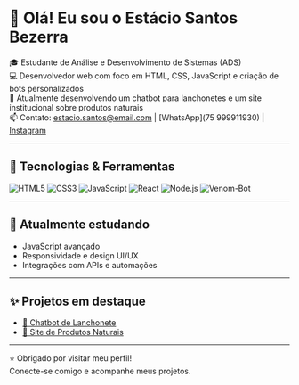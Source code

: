 # 👋 Olá! Eu sou o Estácio Santos Bezerra

🎓 Estudante de Análise e Desenvolvimento de Sistemas (ADS)  
💻 Desenvolvedor web com foco em HTML, CSS, JavaScript e criação de bots personalizados  
🌱 Atualmente desenvolvendo um chatbot para lanchonetes e um site institucional sobre produtos naturais  
📫 Contato: estacio.santos@email.com | [WhatsApp](75 999911930) | [Instagram](https://instagram.com/seuperfil)

---

## 🚀 Tecnologias & Ferramentas

![HTML5](https://img.shields.io/badge/HTML5-E34F26?style=for-the-badge&logo=html5&logoColor=ffffff)
![CSS3](https://img.shields.io/badge/CSS3-1572B6?style=for-the-badge&logo=css3&logoColor=ffffff)
![JavaScript](https://img.shields.io/badge/JavaScript-F7DF1E?style=for-the-badge&logo=javascript&logoColor=000000)
![React](https://img.shields.io/badge/React-20232A?style=for-the-badge&logo=react&logoColor=61DAFB)
![Node.js](https://img.shields.io/badge/Node.js-339933?style=for-the-badge&logo=node.js&logoColor=ffffff)
![Venom-Bot](https://img.shields.io/badge/Venom--Bot-25D366?style=for-the-badge&logo=code&logoColor=ffffff)

---

## 🧠 Atualmente estudando

- JavaScript avançado
- Responsividade e design UI/UX
- Integrações com APIs e automações

---

## ✨ Projetos em destaque

- [🤖 Chatbot de Lanchonete](https://github.com/Estacios/bot.js)
- [🌿 Site de Produtos Naturais](https://github.com/Estacios/WebSite)

---

⭐ Obrigado por visitar meu perfil!  
Conecte-se comigo e acompanhe meus projetos.
